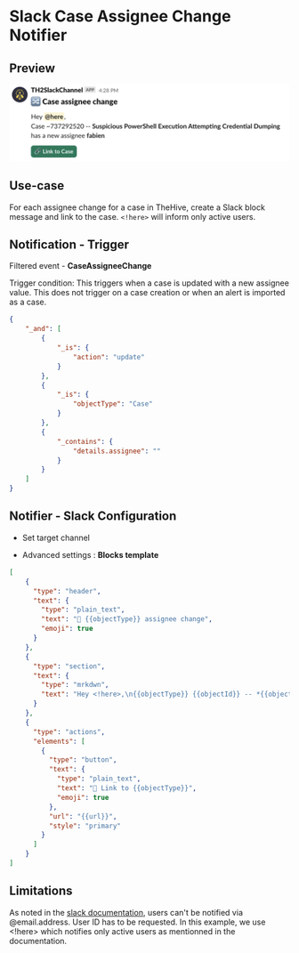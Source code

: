 # Slack Case Assignee Change Notifier

## Preview

![alt text](assets/slack-case-assignee-change.png)

## Use-case

For each assignee change for a case in TheHive, create a Slack block message and link to the case. `<!here>` will inform only active users.

## Notification - Trigger

Filtered event - **CaseAssigneeChange**

Trigger condition: This triggers when a case is updated with a new assignee value. This does not trigger on a case creation or when an alert is imported as a case.

```json
{
    "_and": [
        {
            "_is": {
                "action": "update"
            }
        },
        {
            "_is": {
                "objectType": "Case"
            }
        },
        {
            "_contains": {
                "details.assignee": ""
            }
        }
    ]
}
```

## Notifier - Slack Configuration

* Set target channel

* Advanced settings : **Blocks template**

```json
[
    {
      "type": "header",
      "text": {
        "type": "plain_text",
        "text": "🔀 {{objectType}} assignee change",
        "emoji": true
      }
    },
    {
      "type": "section",
      "text": {
        "type": "mrkdwn",
        "text": "Hey <!here>,\n{{objectType}} {{objectId}} -- *{{object.title}}* has a new assignee *{{details.assignee}}*"
      }
    },
    {
      "type": "actions",
      "elements": [
        {
          "type": "button",
          "text": {
            "type": "plain_text",
            "text": "🔗 Link to {{objectType}}",
            "emoji": true
          },
          "url": "{{url}}",
          "style": "primary"
        }
      ]
    }
]
```

## Limitations

As noted in the [slack documentation](https://api.slack.com/reference/surfaces/formatting#mentioning-users), users can't be notified via @email.address. User ID has to be requested. In this example, we use <!here> which notifies only active users as mentionned in the documentation.